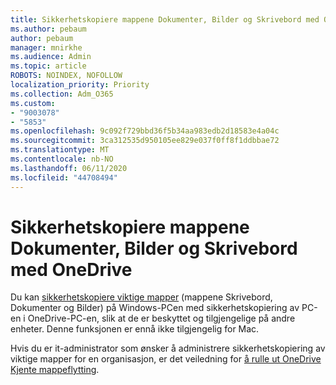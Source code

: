 ```yaml
---
title: Sikkerhetskopiere mappene Dokumenter, Bilder og Skrivebord med OneDrive
ms.author: pebaum
author: pebaum
manager: mnirkhe
ms.audience: Admin
ms.topic: article
ROBOTS: NOINDEX, NOFOLLOW
localization_priority: Priority
ms.collection: Adm_O365
ms.custom:
- "9003078"
- "5853"
ms.openlocfilehash: 9c092f729bbd36f5b34aa983edb2d18583e4a04c
ms.sourcegitcommit: 3ca312535d950105ee829e037f0ff8f1ddbbae72
ms.translationtype: MT
ms.contentlocale: nb-NO
ms.lasthandoff: 06/11/2020
ms.locfileid: "44708494"
---
```

# <a name="back-up-your-documents-pictures-and-desktop-folders-with-onedrive"></a>Sikkerhetskopiere mappene Dokumenter, Bilder og Skrivebord med OneDrive

Du kan [sikkerhetskopiere viktige mapper](https://support.office.com/article/d61a7930-a6fb-4b95-b28a-6552e77c3057) (mappene Skrivebord, Dokumenter og Bilder) på Windows-PCen med sikkerhetskopiering av PC-en i OneDrive-PC-en, slik at de er beskyttet og tilgjengelige på andre enheter. Denne funksjonen er ennå ikke tilgjengelig for Mac.  

Hvis du er it-administrator som ønsker å administrere sikkerhetskopiering av viktige mapper for en organisasjon, er det veiledning for [å rulle ut OneDrive Kjente mappeflytting](https://docs.microsoft.com/onedrive/redirect-known-folders).
